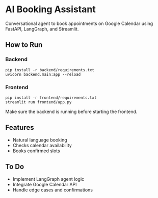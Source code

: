 # AI Booking Assistant

Conversational agent to book appointments on Google Calendar using FastAPI, LangGraph, and Streamlit.

## How to Run

### Backend
```
pip install -r backend/requirements.txt
uvicorn backend.main:app --reload
```

### Frontend
```
pip install -r frontend/requirements.txt
streamlit run frontend/app.py
```

Make sure the backend is running before starting the frontend.

## Features
- Natural language booking
- Checks calendar availability
- Books confirmed slots

## To Do
- Implement LangGraph agent logic
- Integrate Google Calendar API
- Handle edge cases and confirmations

